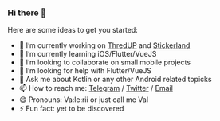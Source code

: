 ### Hi there 👋

Here are some ideas to get you started:

- 🔭 I’m currently working on [ThredUP](https://play.google.com/store/apps/details?id=com.thredup.android&hl=en) and [Stickerland](https://play.google.com/store/apps/details?id=com.smartfoxlabs.stickerland.wastickerapps.new)
- 🌱 I’m currently learning iOS/Flutter/VueJS
- 👯 I’m looking to collaborate on small mobile projects
- 🤔 I’m looking for help with Flutter/VueJS
- 💬 Ask me about Kotlin or any other Android related topicks
- 📫 How to reach me: [Telegram](https://t.me/SmartFoxDev) / [Twitter](https://twitter.com/SmartFoxDev) / [Email](valeriy.kuznetsovdev@gmail.com)
- 😄 Pronouns: Va:le:rii or just call me Val
- ⚡ Fun fact: yet to be discovered

<!--
**Dwite/Dwite** is a ✨ _special_ ✨ repository because its `README.md` (this file) appears on your GitHub profile.

Here are some ideas to get you started:

- 🔭 I’m currently working on ...
- 🌱 I’m currently learning ...
- 👯 I’m looking to collaborate on ...
- 🤔 I’m looking for help with ...
- 💬 Ask me about ...
- 📫 How to reach me: ...
- 😄 Pronouns: ...
- ⚡ Fun fact: ...
-->
